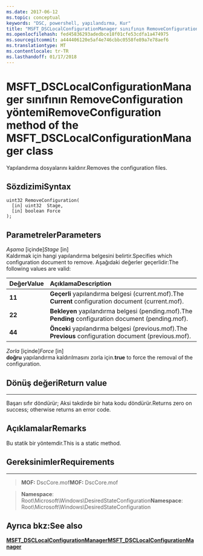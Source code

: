 ```yaml
---
ms.date: 2017-06-12
ms.topic: conceptual
keywords: "DSC, powershell, yapılandırma, Kur"
title: "MSFT_DSCLocalConfigurationManager sınıfının RemoveConfiguration yöntemi"
ms.openlocfilehash: fed45836293adedbce18f01cfe53cdfa1a474975
ms.sourcegitcommit: a444406120e5af4e746cbbc0558fe89a7e78aef6
ms.translationtype: MT
ms.contentlocale: tr-TR
ms.lasthandoff: 01/17/2018
---
```

# <a name="removeconfiguration-method-of-the-msftdsclocalconfigurationmanager-class"></a><span data-ttu-id="67924-103">MSFT_DSCLocalConfigurationManager sınıfının RemoveConfiguration yöntemi</span><span class="sxs-lookup"><span data-stu-id="67924-103">RemoveConfiguration method of the MSFT_DSCLocalConfigurationManager class</span></span>

<span data-ttu-id="67924-104">Yapılandırma dosyalarını kaldırır.</span><span class="sxs-lookup"><span data-stu-id="67924-104">Removes the configuration files.</span></span>

<a name="syntax"></a><span data-ttu-id="67924-105">Sözdizimi</span><span class="sxs-lookup"><span data-stu-id="67924-105">Syntax</span></span>
------

```mof
uint32 RemoveConfiguration(
  [in] uint32  Stage,
  [in] boolean Force
);
```

<a name="parameters"></a><span data-ttu-id="67924-106">Parametreler</span><span class="sxs-lookup"><span data-stu-id="67924-106">Parameters</span></span>
----------

<span data-ttu-id="67924-107">*Aşama* \[içinde\]</span><span class="sxs-lookup"><span data-stu-id="67924-107">*Stage* \[in\]</span></span>  
<span data-ttu-id="67924-108">Kaldırmak için hangi yapılandırma belgesini belirtir.</span><span class="sxs-lookup"><span data-stu-id="67924-108">Specifies which configuration document to remove.</span></span> <span data-ttu-id="67924-109">Aşağıdaki değerler geçerlidir:</span><span class="sxs-lookup"><span data-stu-id="67924-109">The following values are valid:</span></span>

|<span data-ttu-id="67924-110">Değer</span><span class="sxs-lookup"><span data-stu-id="67924-110">Value</span></span> |<span data-ttu-id="67924-111">Açıklama</span><span class="sxs-lookup"><span data-stu-id="67924-111">Description</span></span> |
|:--- |:---|
|<span data-ttu-id="67924-112">**1**</span><span class="sxs-lookup"><span data-stu-id="67924-112">**1**</span></span> | <span data-ttu-id="67924-113">**Geçerli** yapılandırma belgesi (current.mof).</span><span class="sxs-lookup"><span data-stu-id="67924-113">The **Current** configuration document (current.mof).</span></span> |
|<span data-ttu-id="67924-114">**2**</span><span class="sxs-lookup"><span data-stu-id="67924-114">**2**</span></span> | <span data-ttu-id="67924-115">**Bekleyen** yapılandırma belgesi (pending.mof).</span><span class="sxs-lookup"><span data-stu-id="67924-115">The **Pending** configuration document (pending.mof).</span></span>  |
|<span data-ttu-id="67924-116">**4**</span><span class="sxs-lookup"><span data-stu-id="67924-116">**4**</span></span> | <span data-ttu-id="67924-117">**Önceki** yapılandırma belgesi (previous.mof).</span><span class="sxs-lookup"><span data-stu-id="67924-117">The **Previous** configuration document (previous.mof).</span></span> |

<span data-ttu-id="67924-118">*Zorla* \[içinde\]</span><span class="sxs-lookup"><span data-stu-id="67924-118">*Force* \[in\]</span></span>  
<span data-ttu-id="67924-119">**doğru** yapılandırma kaldırılmasını zorla için.</span><span class="sxs-lookup"><span data-stu-id="67924-119">**true** to force the removal of the configuration.</span></span>

## <a name="return-value"></a><span data-ttu-id="67924-120">Dönüş değeri</span><span class="sxs-lookup"><span data-stu-id="67924-120">Return value</span></span>
------------

<span data-ttu-id="67924-121">Başarı sıfır döndürür; Aksi takdirde bir hata kodu döndürür.</span><span class="sxs-lookup"><span data-stu-id="67924-121">Returns zero on success; otherwise returns an error code.</span></span>

## <a name="remarks"></a><span data-ttu-id="67924-122">Açıklamalar</span><span class="sxs-lookup"><span data-stu-id="67924-122">Remarks</span></span>

<span data-ttu-id="67924-123">Bu statik bir yöntemdir.</span><span class="sxs-lookup"><span data-stu-id="67924-123">This is a static method.</span></span>

## <a name="requirements"></a><span data-ttu-id="67924-124">Gereksinimler</span><span class="sxs-lookup"><span data-stu-id="67924-124">Requirements</span></span>
------------
><span data-ttu-id="67924-125">**MOF:** DscCore.mof</span><span class="sxs-lookup"><span data-stu-id="67924-125">**MOF:** DscCore.mof</span></span>

><span data-ttu-id="67924-126">**Namespace**: Root\Microsoft\Windows\DesiredStateConfiguration</span><span class="sxs-lookup"><span data-stu-id="67924-126">**Namespace**: Root\Microsoft\Windows\DesiredStateConfiguration</span></span>


## <a name="see-also"></a><span data-ttu-id="67924-127">Ayrıca bkz:</span><span class="sxs-lookup"><span data-stu-id="67924-127">See also</span></span>


[<span data-ttu-id="67924-128">**MSFT_DSCLocalConfigurationManager**</span><span class="sxs-lookup"><span data-stu-id="67924-128">**MSFT_DSCLocalConfigurationManager**</span></span>](msft-dsclocalconfigurationmanager.md)


 

 



